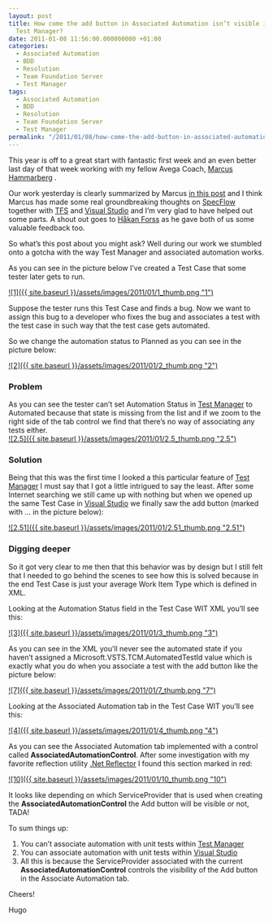 ```yaml
---
layout: post
title: How come the add button in Associated Automation isn’t visible in Microsoft
  Test Manager?
date: 2011-01-08 11:56:00.000000000 +01:00
categories:
  - Associated Automation
  - BDD
  - Resolution
  - Team Foundation Server
  - Test Manager
tags:
  - Associated Automation
  - BDD
  - Resolution
  - Team Foundation Server
  - Test Manager
permalink: "/2011/01/08/how-come-the-add-button-in-associated-automation-isnt-visible-in-microsoft-test-manager/"
---
```


This year is off to a great start with fantastic first week and an even better last day of that week working with my fellow Avega Coach, [Marcus Hammarberg](http://www.marcusoft.net "Marcus Hammarberg") .

Our work yesterday is clearly summarized by Marcus [in this post](http://www.marcusoft.net/2011/01/specification-by-example-with-specflow.html "Specification by example with SpecFlow in TFS and the question of traceability") and I think Marcus has made some real groundbreaking thoughts on [SpecFlow](http://specflow.org/ "SpecFlow") together with [TFS](http://msdn.microsoft.com/en-us/vstudio/ff637362 "TFS") and [Visual Studio](http://www.microsoft.com/visualstudio/en-us "Visual Studio") and I’m very glad to have helped out some parts. A shout out goes to [Håkan Forss](http://hakanforss.wordpress.com/ "Håkan Forss") as he gave both of us some valuable feedback too.

So what’s this post about you might ask? Well during our work we stumbled onto a gotcha with the way Test Manager and associated automation works.

As you can see in the picture below I’ve created a Test Case that some tester later gets to run.

[![1]({{ site.baseurl }}/assets/images/2011/01/1_thumb.png "1")](http://www.hugohaggmark.com/wp-content/uploads/2011/01/1.png)

Suppose the tester runs this Test Case and finds a bug. Now we want to assign this bug to a developer who fixes the bug and associates a test with the test case in such way that the test case gets automated.

So we change the automation status to Planned as you can see in the picture below:

[![2]({{ site.baseurl }}/assets/images/2011/01/2_thumb.png "2")](http://www.hugohaggmark.com/wp-content/uploads/2011/01/2.png)

### Problem

As you can see the tester can’t set Automation Status in [Test Manager](http://msdn.microsoft.com/en-us/library/ms182409.aspx "Test Manager") to Automated because that state is missing from the list and if we zoom to the right side of the tab control we find that there’s no way of associating any tests either.  
[![2.5]({{ site.baseurl }}/assets/images/2011/01/2.5_thumb.png "2.5")](http://www.hugohaggmark.com/wp-content/uploads/2011/01/2.5.png)

### Solution

Being that this was the first time I looked a this particular feature of [Test Manager](http://msdn.microsoft.com/en-us/library/ms182409.aspx "Test Manager") I must say that I got a little intrigued to say the least. After some Internet searching we still came up with nothing but when we opened up the same Test Case in [Visual Studio](http://www.microsoft.com/visualstudio/en-us "Visual Studio") we finally saw the add button (marked with … in the picture below):

[![2.51]({{ site.baseurl }}/assets/images/2011/01/2.51_thumb.png "2.51")](http://www.hugohaggmark.com/wp-content/uploads/2011/01/2.51.png)

### Digging deeper

So it got very clear to me then that this behavior was by design but I still felt that I needed to go behind the scenes to see how this is solved because in the end Test Case is just your average Work Item Type which is defined in XML.

Looking at the Automation Status field in the Test Case WIT XML you’ll see this:

[![3]({{ site.baseurl }}/assets/images/2011/01/3_thumb.png "3")](http://www.hugohaggmark.com/wp-content/uploads/2011/01/3.png)

As you can see in the XML you’ll never see the automated state if you haven’t assigned a Microsoft.VSTS.TCM.AutomatedTestId value which is exactly what you do when you associate a test with the add button like the picture below:

[![7]({{ site.baseurl }}/assets/images/2011/01/7_thumb.png "7")](http://www.hugohaggmark.com/wp-content/uploads/2011/01/7.png)

Looking at the Associated Automation tab in the Test Case WIT you’ll see this:

[![4]({{ site.baseurl }}/assets/images/2011/01/4_thumb.png "4")](http://www.hugohaggmark.com/wp-content/uploads/2011/01/4.png)

As you can see the Associated Automation tab implemented with a control called **AssociatedAutomationControl**. After some investigation with my favorite reflection utility [.Net Reflector](http://www.red-gate.com/products/dotnet-development/reflector/ ".Net Reflector") I found this section marked in red:

[![10]({{ site.baseurl }}/assets/images/2011/01/10_thumb.png "10")](http://www.hugohaggmark.com/wp-content/uploads/2011/01/10.png)

It looks like depending on which ServiceProvider that is used when creating the **AssociatedAutomationControl** the Add button will be visible or not, TADA!

To sum things up:

1. You can’t associate automation with unit tests within [Test Manager](http://msdn.microsoft.com/en-us/library/ms182409.aspx "Test Manager")
2. You can associate automation with unit tests within [Visual Studio](http://www.microsoft.com/visualstudio/en-us "Visual Studio")
3. All this is because the ServiceProvider associated with the current **AssociatedAutomationControl** controls the visibility of the Add button in the Associate Automation tab.

Cheers!

Hugo
